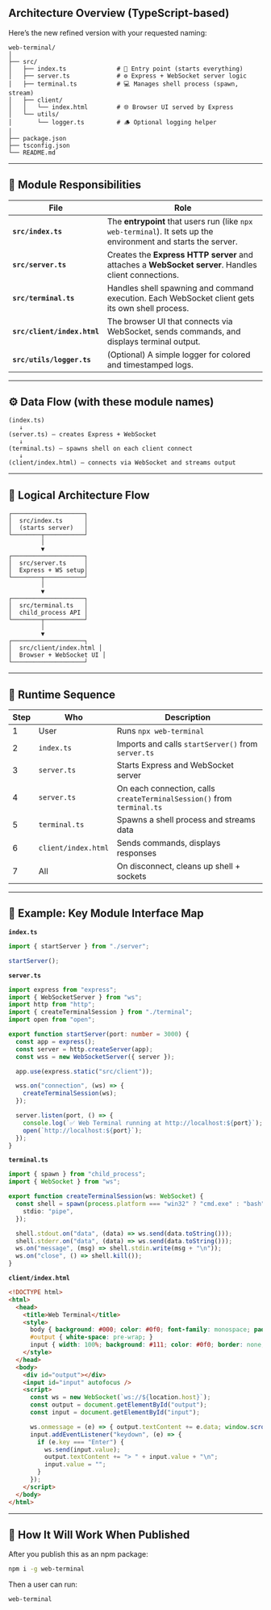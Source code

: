 
## Architecture Overview (TypeScript-based)

Here’s the new refined version with your requested naming:

```
web-terminal/
│
├── src/
│   ├── index.ts              # 🏁 Entry point (starts everything)
│   ├── server.ts             # ⚙️ Express + WebSocket server logic
│   ├── terminal.ts           # 💻 Manages shell process (spawn, stream)
│   ├── client/
│   │   └── index.html        # 🌐 Browser UI served by Express
│   └── utils/
│       └── logger.ts         # 🪵 Optional logging helper
│
├── package.json
├── tsconfig.json
└── README.md
```

---

## 🧩 Module Responsibilities

| File                        | Role                                                                                                           |
| --------------------------- | -------------------------------------------------------------------------------------------------------------- |
| **`src/index.ts`**          | The **entrypoint** that users run (like `npx web-terminal`). It sets up the environment and starts the server. |
| **`src/server.ts`**         | Creates the **Express HTTP server** and attaches a **WebSocket server**. Handles client connections.           |
| **`src/terminal.ts`**       | Handles shell spawning and command execution. Each WebSocket client gets its own shell process.                |
| **`src/client/index.html`** | The browser UI that connects via WebSocket, sends commands, and displays terminal output.                      |
| **`src/utils/logger.ts`**   | (Optional) A simple logger for colored and timestamped logs.                                                   |

---

## ⚙️ Data Flow (with these module names)

```
(index.ts)
   ↓
(server.ts) — creates Express + WebSocket
   ↓
(terminal.ts) — spawns shell on each client connect
   ↓
(client/index.html) — connects via WebSocket and streams output
```

---

## 🧠 Logical Architecture Flow

```
┌────────────────────┐
│  src/index.ts      │
│  (starts server)   │
└────────┬───────────┘
         │
         ▼
┌────────────────────┐
│  src/server.ts     │
│  Express + WS setup│
└────────┬───────────┘
         │
         ▼
┌────────────────────┐
│  src/terminal.ts   │
│  child_process API │
└────────┬───────────┘
         │
         ▼
┌────────────────────┐
│  src/client/index.html │
│  Browser + WebSocket UI │
└────────────────────┘
```

---

## 💬 Runtime Sequence

| Step | Who                 | Description                                                            |
| ---- | ------------------- | ---------------------------------------------------------------------- |
| 1    | User                | Runs `npx web-terminal`                                                |
| 2    | `index.ts`          | Imports and calls `startServer()` from `server.ts`                     |
| 3    | `server.ts`         | Starts Express and WebSocket server                                    |
| 4    | `server.ts`         | On each connection, calls `createTerminalSession()` from `terminal.ts` |
| 5    | `terminal.ts`       | Spawns a shell process and streams data                                |
| 6    | `client/index.html` | Sends commands, displays responses                                     |
| 7    | All                 | On disconnect, cleans up shell + sockets                               |

---

## 🧾 Example: Key Module Interface Map

**`index.ts`**

```ts
import { startServer } from "./server";

startServer();
```

**`server.ts`**

```ts
import express from "express";
import { WebSocketServer } from "ws";
import http from "http";
import { createTerminalSession } from "./terminal";
import open from "open";

export function startServer(port: number = 3000) {
  const app = express();
  const server = http.createServer(app);
  const wss = new WebSocketServer({ server });

  app.use(express.static("src/client"));

  wss.on("connection", (ws) => {
    createTerminalSession(ws);
  });

  server.listen(port, () => {
    console.log(`✅ Web Terminal running at http://localhost:${port}`);
    open(`http://localhost:${port}`);
  });
}
```

**`terminal.ts`**

```ts
import { spawn } from "child_process";
import { WebSocket } from "ws";

export function createTerminalSession(ws: WebSocket) {
  const shell = spawn(process.platform === "win32" ? "cmd.exe" : "bash", [], {
    stdio: "pipe",
  });

  shell.stdout.on("data", (data) => ws.send(data.toString()));
  shell.stderr.on("data", (data) => ws.send(data.toString()));
  ws.on("message", (msg) => shell.stdin.write(msg + "\n"));
  ws.on("close", () => shell.kill());
}
```

**`client/index.html`**

```html
<!DOCTYPE html>
<html>
  <head>
    <title>Web Terminal</title>
    <style>
      body { background: #000; color: #0f0; font-family: monospace; padding: 10px; }
      #output { white-space: pre-wrap; }
      input { width: 100%; background: #111; color: #0f0; border: none; outline: none; }
    </style>
  </head>
  <body>
    <div id="output"></div>
    <input id="input" autofocus />
    <script>
      const ws = new WebSocket(`ws://${location.host}`);
      const output = document.getElementById("output");
      const input = document.getElementById("input");

      ws.onmessage = (e) => { output.textContent += e.data; window.scrollTo(0, document.body.scrollHeight); };
      input.addEventListener("keydown", (e) => {
        if (e.key === "Enter") {
          ws.send(input.value);
          output.textContent += "> " + input.value + "\n";
          input.value = "";
        }
      });
    </script>
  </body>
</html>
```

---

## 🚀 How It Will Work When Published

After you publish this as an npm package:

```bash
npm i -g web-terminal
```

Then a user can run:

```bash
web-terminal
```
